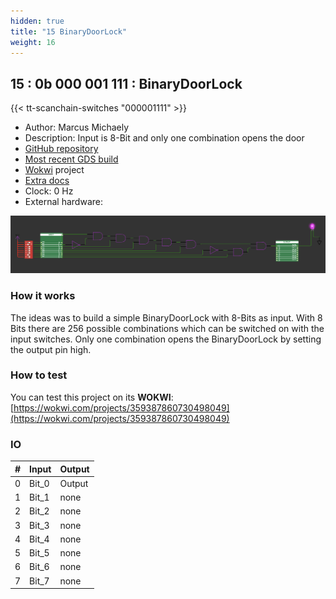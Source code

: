 ```yaml
---
hidden: true
title: "15 BinaryDoorLock"
weight: 16
---
```


## 15 : 0b 000 001 111 : BinaryDoorLock

{{< tt-scanchain-switches "000001111" >}}

* Author: Marcus Michaely
* Description: Input is 8-Bit and only one combination opens the door
* [GitHub repository](https://github.com/marcusmichaely/tt03-submission-template)
* [Most recent GDS build](https://github.com/marcusmichaely/tt03_8Bit_BinaryDoorLock/actions/runs/4779761390)
* [Wokwi](https://wokwi.com/projects/359387860730498049) project
* [Extra docs](https://github.com/marcusmichaely/tt03_8Bit_BinaryDoorLock/blob/main/README.md)
* Clock: 0 Hz
* External hardware: 

![picture](images/screenshot.png)

### How it works

The ideas was to build a simple BinaryDoorLock with 8-Bits as input. With 8 Bits there are 256 possible combinations
which can be switched on with the input switches. Only one combination opens the BinaryDoorLock by setting the output pin high.


### How to test

You can test this project on its **WOKWI**:  
[https://wokwi.com/projects/359387860730498049](https://wokwi.com/projects/359387860730498049)


### IO

| # | Input        | Output       |
|---|--------------|--------------|
| 0 | Bit_0  | Output |
| 1 | Bit_1  | none |
| 2 | Bit_2  | none |
| 3 | Bit_3  | none |
| 4 | Bit_4  | none |
| 5 | Bit_5  | none |
| 6 | Bit_6  | none |
| 7 | Bit_7  | none |
